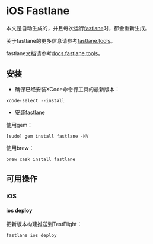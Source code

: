 # iOS Fastlane

本文是自动生成的，并且每次运行[fastlane](https://fastlane.tools)时，都会重新生成。

关于fastlane的更多信息请参考[fastlane.tools](https://fastlane.tools)。

fastlane文档请参考[docs.fastlane.tools](https://docs.fastlane.tools)。

## 安装

+ 确保已经安装XCode命令行工具的最新版本：

```
xcode-select --install
```

+ 安装fastlane

使用gem：

```
[sudo] gem install fastlane -NV
```

使用brew：

```
brew cask install fastlane
```

## 可用操作

### iOS

#### ios deploy

把新版本构建推送到TestFlight：

```
fastlane ios deploy
```
